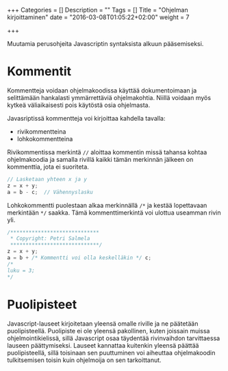 +++
Categories = []
Description = ""
Tags = []
Title = "Ohjelman kirjoittaminen"
date = "2016-03-08T01:05:22+02:00"
weight = 7

+++

Muutamia perusohjeita Javascriptin syntaksista alkuun pääsemiseksi.

Kommentit
=========

Kommentteja voidaan ohjelmakoodissa käyttää dokumentoimaan ja selittämään
hankalasti ymmärrettäviä ohjelmakohtia. Niillä voidaan myös kytkeä
väliaikaisesti pois käytöstä osia ohjelmasta.

Javasriptissä kommentteja voi kirjoittaa kahdella tavalla:

- rivikommentteina
- lohkokommentteina

Rivikommentissa merkintä `//` aloittaa kommentin missä tahansa kohtaa ohjelmakoodia ja
samalla rivillä kaikki tämän merkinnän jälkeen on kommenttia, jota ei suoriteta.

```javascript
// Lasketaan yhteen x ja y
z = x + y;
a = b - c;  // Vähennyslasku
```

Lohkokommentti puolestaan alkaa merkinnällä `/*` ja kestää lopettavaan merkintään `*/`
saakka. Tämä kommenttimerkintä voi ulottua useamman rivin yli.

```javascript
/*****************************
 * Copyright: Petri Salmela
 *****************************/
z = x + y;
a = b + /* Kommentti voi olla keskelläkin */ c;
/*
luku = 3;
*/
```

Puolipisteet
============

Javascript-lauseet kirjoitetaan yleensä omalle riville ja ne päätetään puolipisteellä.
Puolipiste ei ole yleensä pakollinen, kuten joissain muissa ohjelmointikielissä, sillä
Javascript osaa täydentää rivinvaihdon tarvittaessa lauseen päättymiseksi.
Lauseet kannattaa kuitenkin yleensä päättää puolipisteellä, sillä toisinaan sen puuttuminen
voi aiheuttaa ohjelmakoodin tulkitsemisen toisin kuin ohjelmoija on sen tarkoittanut.


